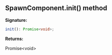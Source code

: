
## SpawnComponent.init() method

**Signature:**

```typescript
init(): Promise<void>;
```
**Returns:**

Promise&lt;void&gt;


